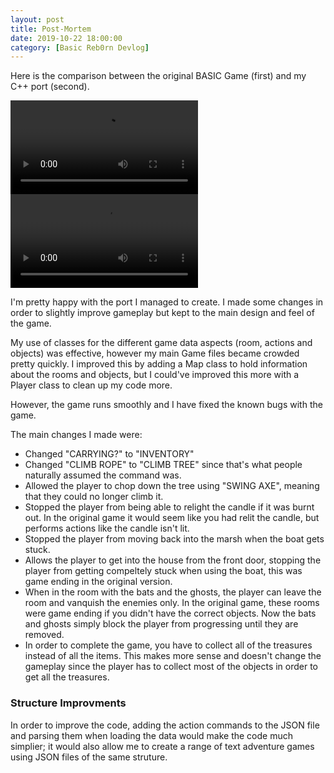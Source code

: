 ```yaml
---
layout: post
title: Post-Mortem
date: 2019-10-22 18:00:00
category: [Basic Reb0rn Devlog]
---
```


Here is the comparison between the original BASIC Game (first) and my C++ port (second).

<video controls>
  <source src="{{ site.baseurl }}/assets/Blog/BasicRebornDevlog/BASIC Gameplay.mp4" type="video/mp4">
</video>

<video controls>
  <source src="{{ site.baseurl }}/assets/Blog/BasicRebornDevlog/C++ Port Gameplay.mp4" type="video/mp4">
</video>

I'm pretty happy with the port I managed to create. I made some changes in order to slightly improve gameplay but kept to the main design and feel of the game.

My use of classes for the different game data aspects (room, actions and objects) was effective, however my main Game files became crowded pretty quickly. I improved this by adding a Map class to hold information about the rooms and objects, but I could've improved this more with a Player class to clean up my code more.

However, the game runs smoothly and I have fixed the known bugs with the game.

The main changes I made were:
* Changed "CARRYING?" to "INVENTORY"
* Changed "CLIMB ROPE" to "CLIMB TREE" since that's what people naturally assumed the command was.
* Allowed the player to chop down the tree using "SWING AXE", meaning that they could no longer climb it.
* Stopped the player from being able to relight the candle if it was burnt out. In the original game it would seem like you had relit the candle, but performs actions like the candle isn't lit.
* Stopped the player from moving back into the marsh when the boat gets stuck.
* Allows the player to get into the house from the front door, stopping the player from getting compeltely stuck when using the boat, this was game ending in the original version.
* When in the room with the bats and the ghosts, the player can leave the room and vanquish the enemies only. In the original game, these rooms were game ending if you didn't have the correct objects. Now the bats and ghosts simply block the player from progressing until they are removed.
* In order to complete the game, you have to collect all of the treasures instead of all the items. This makes more sense and doesn't change the gameplay since the player has to collect most of the objects in order to get all the treasures.

<h3>Structure Improvments</h3>
In order to improve the code, adding the action commands to the JSON file and parsing them when loading the data would make the code much simplier; it would also allow me to create a range of text adventure games using JSON files of the same struture.